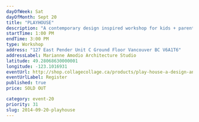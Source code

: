 ```yaml
---
dayOfWeek: Sat
dayOfMonth: Sept 20
title: "PLAYHOUSE"
description: "A contemporary design inspired workshop for kids + parents to design, build and customize a space all in one sitting. Join us in a workshop that draws directly from MAAStudio's design and Collage Collage lesson plans to make a dream space that only you + your child could imagine."
startTime: 1:00 PM
endTime: 3:00 PM
type: Workshop
address: "127 East Pender Unit C Ground Floor Vancouver BC V6A1T6"
addressLabel: Marianne Amodio Architecture Studio
latitude: 49.28068630000001
longitude: -123.1016931
eventUrl: http://shop.collagecollage.ca/products/play-house-a-design-and-craft-workshop-for-vancouver-design-week
eventUrlLabel: Register
published: true
price: SOLD OUT

category: event-20
priority: 31
slug: 2014-09-20-playhouse
---
```


